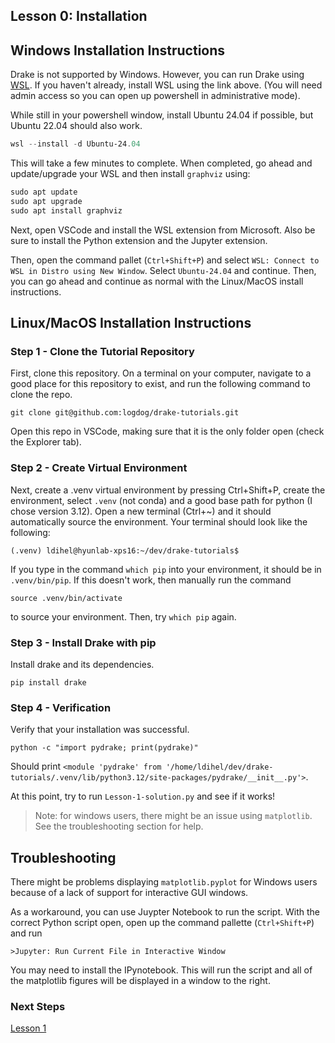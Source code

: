 ## Lesson 0: Installation

## Windows Installation Instructions

Drake is not supported by Windows. However, you can run Drake using [WSL](https://learn.microsoft.com/en-us/windows/wsl/install). If you haven't already, install WSL using the link above. (You will need admin access so you can open up powershell in administrative mode).

While still in your powershell window, install Ubuntu 24.04 if possible, but Ubuntu 22.04 should also work.
```powershell
wsl --install -d Ubuntu-24.04
```
This will take a few minutes to complete. When completed, go ahead and update/upgrade your WSL and then install `graphviz` using:
```powershell
sudo apt update
sudo apt upgrade
sudo apt install graphviz
```

Next, open VSCode and install the WSL extension from Microsoft. Also be sure to install the Python extension and the Jupyter extension.

Then, open the command pallet (`Ctrl+Shift+P`) and select `WSL: Connect to WSL in Distro using New Window`. Select `Ubuntu-24.04` and continue. Then, you can go ahead and continue as normal with the Linux/MacOS install instructions.

## Linux/MacOS Installation Instructions

### Step 1 - Clone the Tutorial Repository

First, clone this repository. On a terminal on your computer, navigate to a good place for this repository to exist, and run the following command to clone the repo.

```
git clone git@github.com:logdog/drake-tutorials.git
```

Open this repo in VSCode, making sure that it is the only folder open (check the Explorer tab). 

### Step 2 - Create Virtual Environment

Next, create a .venv virtual environment by pressing Ctrl+Shift+P, create the environment, select `.venv` (not conda) and a good base path for python (I chose version 3.12). Open a new terminal (Ctrl+~) and it should automatically source the environment. Your terminal should look like the following:

```
(.venv) ldihel@hyunlab-xps16:~/dev/drake-tutorials$ 
```

If you type in the command `which pip` into your environment, it should be in `.venv/bin/pip`. If this doesn't work, then manually run the command
```
source .venv/bin/activate
```
to source your environment. Then, try `which pip` again.

### Step 3 - Install Drake with pip

Install drake and its dependencies.

```
pip install drake
```

### Step 4 - Verification

Verify that your installation was successful. 

```
python -c "import pydrake; print(pydrake)"
```

Should print `<module 'pydrake' from '/home/ldihel/dev/drake-tutorials/.venv/lib/python3.12/site-packages/pydrake/__init__.py'>`.

At this point, try to run `Lesson-1-solution.py` and see if it works! 
> Note: for windows users, there might be an issue using `matplotlib`. See the troubleshooting section for help.

## Troubleshooting

There might be problems displaying `matplotlib.pyplot` for Windows users because of a lack of support for interactive GUI windows. 

As a workaround, you can use Juypter Notebook to run the script. With the correct Python script open, open up the command pallette (`Ctrl+Shift+P`) and run
```
>Jupyter: Run Current File in Interactive Window
```
You may need to install the IPynotebook.
This will run the script and all of the matplotlib figures will be displayed in a window to the right.

### Next Steps

[Lesson 1](../Lesson-1/)
